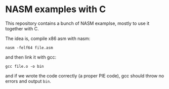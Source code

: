# NASM examples with C

This repository contains a bunch of NASM examplse, mostly to use it together
with C.

The idea is, compile x86 asm with nasm:

```
nasm -felf64 file.asm
```

and then link it with gcc:

```
gcc file.o -o bin
```

and if we wrote the code correctly (a proper PIE code), gcc should throw no
errors and output `bin`.
